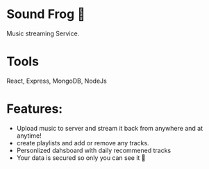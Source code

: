 # Sound Frog 🐸
Music streaming Service.

# Tools
React, Express, MongoDB, NodeJs
# Features:
- Upload music to server and stream it back from anywhere and at anytime!
- create playlists and add or remove any tracks. 
- Personlized dahsboard with daily recommened tracks
- Your data is secured so only you can see it 🙂
